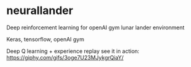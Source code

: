 # neurallander
Deep reinforcement learning for openAI gym lunar lander environment

Keras, tensorflow, openAI gym

Deep Q learning + experience replay
see it in action:
https://giphy.com/gifs/3oge7U23MJykgrQiaY/
